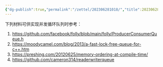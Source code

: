 ```yaml
---
{"dg-publish":true,"permalink":"/zettel/202306281018/","title":202306281018,"tags":["循环队列","cpp"],"created":"2023-06-28T10:18:01+08:00"}
---
```



下列材料可供实现并发循环队列时参考：

1. https://github.com/facebook/folly/blob/main/folly/ProducerConsumerQueue.h
2. https://moodycamel.com/blog/2013/a-fast-lock-free-queue-for-c++.htm
3. https://preshing.com/20120625/memory-ordering-at-compile-time/
4. https://github.com/cameron314/readerwriterqueue